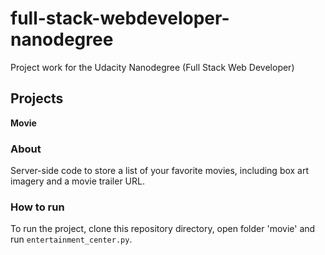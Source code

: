# full-stack-webdeveloper-nanodegree
Project work for the Udacity Nanodegree (Full Stack Web Developer)

## Projects

**Movie**

### About
Server-side code to store a list of your favorite movies, including box art imagery and a movie trailer URL.

### How to run
To run the project, clone this repository directory, open folder 'movie' and run `entertainment_center.py`.
